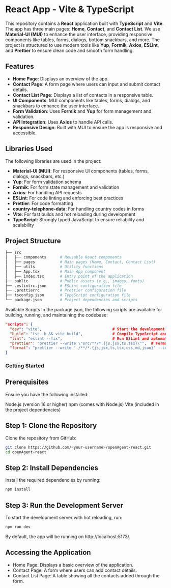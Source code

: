 # React App - Vite & TypeScript

This repository contains a **React** application built with **TypeScript** and **Vite**. The app has three main pages: **Home**, **Contact**, and **Contact List**. We use **Material-UI (MUI)** to enhance the user interface, providing responsive components like tables, forms, dialogs, bottom snackbars, and more. The project is structured to use modern tools like **Yup**, **Formik**, **Axios**, **ESLint**, and **Prettier** to ensure clean code and smooth form handling.

## Features

- **Home Page**: Displays an overview of the app.
- **Contact Page**: A form page where users can input and submit contact details.
- **Contact List Page**: Displays a list of contacts in a responsive table.
- **UI Components**: MUI components like tables, forms, dialogs, and snackbars to enhance the user interface.
- **Form Validation**: Uses **Formik** and **Yup** for form management and validation.
- **API Integration**: Uses **Axios** to handle API calls.
- **Responsive Design**: Built with MUI to ensure the app is responsive and accessible.

## Libraries Used

The following libraries are used in the project:

- **Material-UI (MUI)**: For responsive UI components (tables, forms, dialogs, snackbars, etc.)
- **Yup**: For form validation schema
- **Formik**: For form state management and validation
- **Axios**: For handling API requests
- **ESLint**: For code linting and enforcing best practices
- **Prettier**: For code formatting
- **country-telephone-data**: For handling country codes in forms
- **Vite**: For fast builds and hot reloading during development
- **TypeScript**: Strongly typed JavaScript to ensure reliability and scalability

## Project Structure

```bash
├── src
│   ├── components      # Reusable React components
│   ├── pages           # Main pages (Home, Contact, Contact List)
│   ├── utils           # Utility functions
│   ├── App.tsx         # Main App component
│   ├── index.tsx       # Entry point of the application
├── public              # Public assets (e.g., images, fonts)
├── .eslintrc.json      # ESLint configuration file
├── .prettierrc         # Prettier configuration file
├── tsconfig.json       # TypeScript configuration file
└── package.json        # Project dependencies and scripts
```

Available Scripts
In the package.json, the following scripts are available for building, running, and maintaining the codebase:

```json
"scripts": {
  "dev": "vite",                               # Start the development server
  "build": "tsc -b && vite build",             # Compile TypeScript and build the project for production
  "lint": "eslint --fix",                      # Run ESLint and automatically fix problems
  "prettier": "prettier --write \"src/**/*.{js,jsx,ts,tsx}\"",  # Format code with Prettier
  "format": "prettier --write './**/*.{js,jsx,ts,tsx,css,md,json}' --config ./.prettierrc"  # Format all code files and configuration files
}
```

### Getting Started
## Prerequisites
Ensure you have the following installed:

Node.js (version 16 or higher)
npm (comes with Node.js)
Vite (included in the project dependencies)

## Step 1: Clone the Repository
Clone the repository from GitHub:

```bash
git clone https://github.com/<your-username>/openAgent-react.git
cd openAgent-react
```

## Step 2: Install Dependencies
Install the required dependencies by running:

```bash
npm install
```
## Step 3: Run the Development Server
To start the development server with hot reloading, run:

```bash
npm run dev
```
By default, the app will be running on http://localhost:5173/.

## Accessing the Application
- Home Page: Displays a basic overview of the application.
- Contact Page: A form where users can add contact details.
- Contact List Page: A table showing all the contacts added through the form.
  

